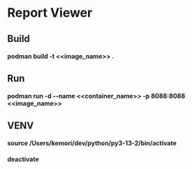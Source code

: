 # Report Viewer
## Build
#### podman build -t <<image_name>> .
## Run
#### podman run -d --name <<container_name>> -p 8088:8088 <<image_name>>

## VENV
#### source /Users/kemori/dev/python/py3-13-2/bin/activate
#### deactivate
